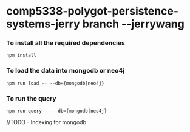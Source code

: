 # comp5338-polygot-persistence-systems-jerry branch --jerrywang
### To install all the required dependencies
```
npm install
```

### To load the data into mongodb or neo4j
```
npm run load -- --db={mongodb|neo4j}
```

### To run the query 
```
npm run query -- --db={mongodb|neo4j}
```

//TODO - Indexing for mongodb
